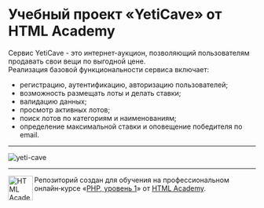 # Учебный проект «YetiCave» от HTML Academy

Сервис YetiCave - это интернет-аукцион, позволяющий пользователям продавать свои вещи по выгодной цене.  
Реализация базовой функциональности сервиса включает:  

- регистрацию, аутентификацию, авторизацию пользователей;
- возможность размещать лоты и делать ставки;
- валидацию данных;
- просмотр активных лотов;
- поиск лотов по категориям и наименованиям;
- определение максимальной ставки и оповещение победителя по email.  

---

![yeti-cave](https://github.com/yarncat/YetiCave/tree/master/img/yeti-cave.jpg)  

---

<a href="https://htmlacademy.ru/intensive/php"><img align="left" width="50" height="50" alt="HTML Academy" src="https://up.htmlacademy.ru/static/img/intensive/php/logo-for-github-2.png"></a>

Репозиторий создан для обучения на профессиональном онлайн‑курсе «[PHP, уровень 1](https://htmlacademy.ru/intensive/php)» от [HTML Academy](https://htmlacademy.ru).
